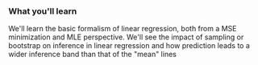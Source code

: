 ### What you'll learn

We'll learn the basic formalism of linear regression, both from a MSE minimization and MLE perspective. We'll see the impact of sampling or bootstrap on inference in linear regression and how prediction leads to a wider inference band than that of the "mean" lines
